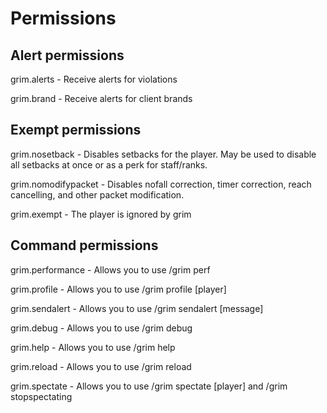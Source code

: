 # Permissions

## Alert permissions

grim.alerts - Receive alerts for violations

grim.brand - Receive alerts for client brands

## Exempt permissions

grim.nosetback - Disables setbacks for the player. May be used to disable all setbacks at once or as a perk for staff/ranks.

grim.nomodifypacket - Disables nofall correction, timer correction, reach cancelling, and other packet modification.

grim.exempt - The player is ignored by grim


## Command permissions

grim.performance - Allows you to use /grim perf

grim.profile - Allows you to use /grim profile [player]

grim.sendalert - Allows you to use /grim sendalert [message]

grim.debug - Allows you to use /grim debug <player>

grim.help - Allows you to use /grim help

grim.reload - Allows you to use /grim reload

grim.spectate - Allows you to use /grim spectate [player] and /grim stopspectating
